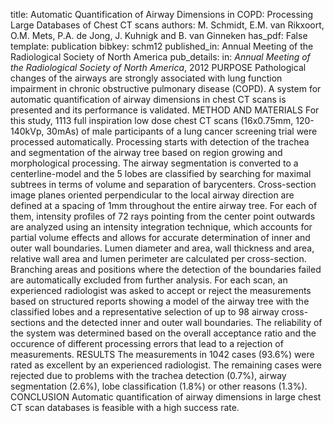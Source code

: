 title: Automatic Quantification of Airway Dimensions in COPD: Processing Large Databases of Chest CT scans
authors: M. Schmidt, E.M. van Rikxoort, O.M. Mets, P.A. de Jong, J. Kuhnigk and B. van Ginneken
has_pdf: False
template: publication
bibkey: schm12
published_in: Annual Meeting of the Radiological Society of North America
pub_details: in: <i>Annual Meeting of the Radiological Society of North America</i>, 2012
PURPOSE Pathological changes of the airways are strongly associated with lung function impairment in chronic obstructive pulmonary disease (COPD). A system for automatic quantification of airway dimensions in chest CT scans is presented and its performance is validated. METHOD AND MATERIALS For this study, 1113 full inspiration low dose chest CT scans (16x0.75mm, 120-140kVp, 30mAs) of male participants of a lung cancer screening trial were processed automatically. Processing starts with detection of the trachea and segmentation of the airway tree based on region growing and morphological processing. The airway segmentation is converted to a centerline-model and the 5 lobes are classified by searching for maximal subtrees in terms of volume and separation of barycenters. Cross-section image planes oriented perpendicular to the local airway direction are defined at a spacing of 1mm throughout the entire airway tree. For each of them, intensity profiles of 72 rays pointing from the center point outwards are analyzed using an intensity integration technique, which accounts for partial volume effects and allows for accurate determination of inner and outer wall boundaries. Lumen diameter and area, wall thickness and area, relative wall area and lumen perimeter are calculated per cross-section. Branching areas and positions where the detection of the boundaries failed are automatically excluded from further analysis. For each scan, an experienced radiologist was asked to accept or reject the measurements based on structured reports showing a model of the airway tree with the classified lobes and a representative selection of up to 98 airway cross-sections and the detected inner and outer wall boundaries. The reliability of the system was determined based on the overall acceptance ratio and the occurence of different processing errors that lead to a rejection of measurements. RESULTS The measurements in 1042 cases (93.6%) were rated as excellent by an experienced radiologist. The remaining cases were rejected due to problems with the trachea detection (0.7%), airway segmentation (2.6%), lobe classification (1.8%) or other reasons (1.3%). CONCLUSION Automatic quantification of airway dimensions in large chest CT scan databases is feasible with a high success rate.

